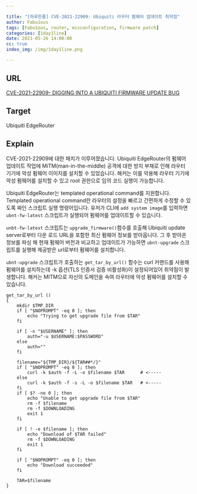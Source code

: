```yaml
---

title: "[하루한줄] CVE-2021-22909: Ubiquiti 라우터 펌웨어 업데이트 취약점"
author: Fabu1ous
tags: [Fabu1ous, router, misconfiguration, firmware patch]
categories: [1day1line]
date: 2021-05-26 14:00:00
cc: true
index_img: /img/1day1line.png

---
```




## URL

[CVE-2021-22909- DIGGING INTO A UBIQUITI FIRMWARE UPDATE BUG](https://www.zerodayinitiative.com/blog/2021/5/24/cve-2021-22909-digging-into-a-ubiquiti-firmware-update-bug)



## **Target**

Ubiquiti EdgeRouter



## **Explain**

CVE-2021-22909에 대한 패치가 이루어졌습니다. Ubiquiti EdgeRouter의 펌웨어 업데이트 작업에 MiTM(man-in-the-middle) 공격에 대한 방지 부재로 인해 라우터 기기에 악성 펌웨어 이미지를 설치할 수 있었습니다. 해커는 이를 악용해 라우터 기기에 악성 펌웨어를 설치할 수 있고 root 권한으로 임의 코드 실행이 가능합니다.

Ubiquiti EdgeRouter는 templated operational command를 지원합니다. Templated operational command란 라우터의 설정을 빠르고 간편하게 수정할 수 있도록 짜인 스크립트 실행 명령어입니다. 유저가 CLI에 `add system image`를 입력하면 `ubnt-fw-latest` 스크립트가 실행되어 펌웨어를 업데이트할 수 있습니다.

`unbt-fw-latest` 스크립트는 `upgrade_firmware()`함수를 호출해 Ubiquiti update server로부터 다운 로드 URL을 포함한 최신 펌웨어 정보를 받아옵니다. 그 후 받아온 정보를 파싱 해 현재 펌웨어 버전과 비교하고 업데이트가 가능하면 `ubnt-upgrade` 스크립트를 실행해 제공받은 url로부터 펌웨어를 설치합니다.

`ubnt-upgrade` 스크립트가 호출하는 `get_tar_by_url()` 함수는 curl 커맨드를 사용해 펌웨어를 설치하는데 -k 옵션(TLS 인증서 검증 비활성화)이 설정되어있어 취약점이 발생합니다. 해커는 MITM으로 자신의 도메인을 속여 라우터에 악성 펌웨어를 설치할 수 있습니다.

```
get_tar_by_url () 
{ 
    mkdir $TMP_DIR 
    if [ "$NOPROMPT" -eq 0 ]; then 
        echo "Trying to get upgrade file from $TAR" 
    fi 
  
    if [ -n "$USERNAME" ]; then 
        auth="-u $USERNAME:$PASSWORD" 
    else 
        auth="" 
    fi 
  
    filename="${TMP_DIR}/${TAR##*/}" 
    if [ "$NOPROMPT" -eq 0 ]; then 
        curl -k $auth -f -L -o $filename $TAR      # <-----  
    else 
        curl -k $auth -f -s -L -o $filename $TAR   # <----- 
    fi 
    if [ $? -ne 0 ]; then 
        echo "Unable to get upgrade file from $TAR" 
        rm -f $filename 
        rm -f $DOWNLOADING 
        exit 1 
    fi 
  
    if [ ! -e $filename ]; then 
        echo "Download of $TAR failed" 
        rm -f $DOWNLOADING 
        exit 1 
    fi 
  
    if [ "$NOPROMPT" -eq 0 ]; then 
        echo "Download succeeded" 
    fi 
  
    TAR=$filename 
}
```




